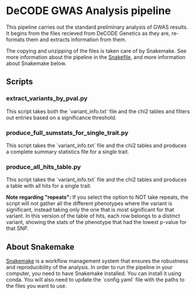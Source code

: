 # DeCODE GWAS Analysis pipeline
This pipeline carries out the standard preliminary analysis of GWAS results.
It begins from the files recieved from DeCODE Genetics as they are, re-formats them and extracts information from them.

The copying and unzipping of the files is taken care of by Snakemake. See more information about the pipeline in the [Snakefile](Snakefile), and more information about Snakemake below.
## Scripts
### **extract_variants_by_pval.py**
This script takes both the ´variant_info.txt´ file and the chi2 tables and filters out entries based on a significance threshold.

### **produce_full_sumstats_for_single_trait.py**
This script takes the ´variant_info.txt´ file and the chi2 tables and produces a complete summary statistics file for a single trait.

### **produce_all_hits_table.py**
This script takes the ´variant_info.txt´ file and the chi2 tables and produces a table with all hits for a single trait.

**Note regarding "repeats":** If you select the option to NOT take repeats, the script will not gather all the different
phenotypes where the variant is significant, instead taking only the one that is most significant for that variant. 
In this version of the table of hits, each row belongs to a distinct variant, showing the stats of the phenotype that
had the lowest p-value for that SNP.

## About Snakemake
[Snakemake](https://snakemake.github.io/) is a workflow management system that ensures the robustness and reproducibility of the analysis.
In order to run the pipeline in your computer, you need to have Snakemake installed. You can install it using conda.
You will also need to update the ´config.yaml´ file with the paths to the files you want to use.